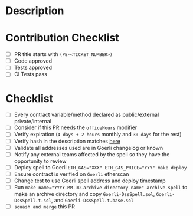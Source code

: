 # Description

# Contribution Checklist

- [ ] PR title starts with `(PE-<TICKET_NUMBER>)`
- [ ] Code approved
- [ ] Tests approved
- [ ] CI Tests pass

# Checklist

- [ ] Every contract variable/method declared as public/external private/internal
- [ ] Consider if this PR needs the `officeHours` modifier
- [ ] Verify expiration (`4 days + 2 hours` monthly and `30 days` for the rest)
- [ ] Verify hash in the description matches [here](https://emn178.github.io/online-tools/keccak_256.html)
- [ ] Validate all addresses used are in Goerli changelog or known
- [ ] Notify any external teams affected by the spell so they have the opportunity to review
- [ ] Deploy spell to Goerli `ETH_GAS="XXX" ETH_GAS_PRICE="YYY" make deploy`
- [ ] Ensure contract is verified on `Goerli` etherscan
- [ ] Change test to use Goerli spell address and deploy timestamp
- [ ] Run `make name="YYYY-MM-DD-archive-directory-name" archive-spell` to make an archive directory and copy `Goerli-DssSpell.sol`, `Goerli-DssSpell.t.sol`, and `Goerli-DssSpell.t.base.sol` 
- [ ] `squash and merge` this PR
